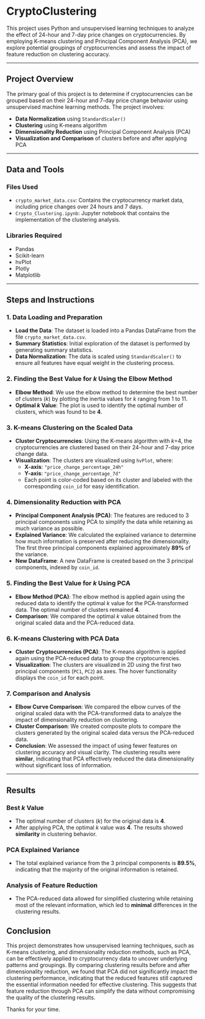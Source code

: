 # CryptoClustering

This project uses Python and unsupervised learning techniques to analyze the effect of 24-hour and 7-day price changes on cryptocurrencies. By employing K-means clustering and Principal Component Analysis (PCA), we explore potential groupings of cryptocurrencies and assess the impact of feature reduction on clustering accuracy.

* * *

## Project Overview

The primary goal of this project is to determine if cryptocurrencies can be grouped based on their 24-hour and 7-day price change behavior using unsupervised machine learning methods. The project involves:

- **Data Normalization** using `StandardScaler()`
- **Clustering** using K-means algorithm
- **Dimensionality Reduction** using Principal Component Analysis (PCA)
- **Visualization and Comparison** of clusters before and after applying PCA
* * *

## Data and Tools

### Files Used

- `crypto_market_data.csv`: Contains the cryptocurrency market data, including price changes over 24 hours and 7 days.
- `Crypto_Clustering.ipynb`: Jupyter notebook that contains the implementation of the clustering analysis.

### Libraries Required

- Pandas
- Scikit-learn
- hvPlot
- Plotly
- Matplotlib   

* * *

## Steps and Instructions

### 1. Data Loading and Preparation

- **Load the Data**: The dataset is loaded into a Pandas DataFrame from the file `crypto_market_data.csv`.
- **Summary Statistics**: Initial exploration of the dataset is performed by generating summary statistics.
- **Data Normalization**: The data is scaled using `StandardScaler()` to ensure all features have equal weight in the clustering process.

### 2. Finding the Best Value for _k_ Using the Elbow Method

- **Elbow Method**: We use the elbow method to determine the best number of clusters (_k_) by plotting the inertia values for _k_ ranging from 1 to 11.
- **Optimal _k_ Value**: The plot is used to identify the optimal number of clusters, which was found to be **4**.

### 3. K-means Clustering on the Scaled Data

- **Cluster Cryptocurrencies**: Using the K-means algorithm with _k_=4, the cryptocurrencies are clustered based on their 24-hour and 7-day price change data.
- **Visualization**: The clusters are visualized using `hvPlot`, where:
    - **X-axis**: `"price_change_percentage_24h"`
    - **Y-axis**: `"price_change_percentage_7d"`
    - Each point is color-coded based on its cluster and labeled with the corresponding `coin_id` for easy identification.

### 4. Dimensionality Reduction with PCA

- **Principal Component Analysis (PCA)**: The features are reduced to 3 principal components using PCA to simplify the data while retaining as much variance as possible.
- **Explained Variance**: We calculated the explained variance to determine how much information is preserved after reducing the dimensionality. The first three principal components explained approximately **89%** of the variance.
- **New DataFrame**: A new DataFrame is created based on the 3 principal components, indexed by `coin_id`.

### 5. Finding the Best Value for _k_ Using PCA

- **Elbow Method (PCA)**: The elbow method is applied again using the reduced data to identify the optimal _k_ value for the PCA-transformed data. The optimal number of clusters remained **4**.
- **Comparison**: We compared the optimal _k_ value obtained from the original scaled data and the PCA-reduced data.

### 6. K-means Clustering with PCA Data

- **Cluster Cryptocurrencies (PCA)**: The K-means algorithm is applied again using the PCA-reduced data to group the cryptocurrencies.
- **Visualization**: The clusters are visualized in 2D using the first two principal components (`PC1`, `PC2`) as axes. The hover functionality displays the `coin_id` for each point.

### 7. Comparison and Analysis

- **Elbow Curve Comparison**: We compared the elbow curves of the original scaled data with the PCA-transformed data to analyze the impact of dimensionality reduction on clustering.
- **Cluster Comparison**: We created composite plots to compare the clusters generated by the original scaled data versus the PCA-reduced data.
- **Conclusion**: We assessed the impact of using fewer features on clustering accuracy and visual clarity. The clustering results were **similar**, indicating that PCA effectively reduced the data dimensionality without significant loss of information.
* * *

## Results

### Best _k_ Value

- The optimal number of clusters (_k_) for the original data is **4**.
- After applying PCA, the optimal _k_ value was **4**. The results showed **similarity** in clustering behavior.

### PCA Explained Variance

- The total explained variance from the 3 principal components is **89.5%**, indicating that the majority of the original information is retained.

### Analysis of Feature Reduction

- The PCA-reduced data allowed for simplified clustering while retaining most of the relevant information, which led to **minimal** differences in the clustering results.

## Conclusion

This project demonstrates how unsupervised learning techniques, such as K-means clustering, and dimensionality reduction methods, such as PCA, can be effectively applied to cryptocurrency data to uncover underlying patterns and groupings. By comparing clustering results before and after dimensionality reduction, we found that PCA did not significantly impact the clustering performance, indicating that the reduced features still captured the essential information needed for effective clustering. This suggests that feature reduction through PCA can simplify the data without compromising the quality of the clustering results.

Thanks for your time.